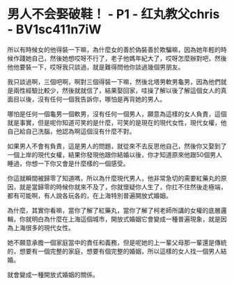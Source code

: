 # 男人不会娶破鞋！ - P1 - 红丸教父chris - BV1sc411n7iW

所以有時候女的他得裝一下嘛，為什麼女的善於偽裝善於欺騙嘛，因為她年輕的時候作踐她自己，然後她想哎呀不行了，老子他媽年紀大了，哎呀怎麼辦對吧，然後他他要裝一下，哎呀我只談過，就是難得問他你談過幾個男朋友。

我只談過啊，三個吧啊，啊對三個得裝一下嘛，然後北塔男軟男龜男，因為他們就是兩性經驗比較少，然後就就信了，結果娶回家，哇操了解以後了解這個女人的真面目以後，沒有任何一個我告訴你，哪怕是再背她的男人。

哪怕是任何一個龜男一個軟男，沒有任何一個男人，願意為這樣的女人負責，這個就是事實，但是呢你知道可笑的是什麼，可笑的是現在的現代女性，現代女權，他自己給自己洗腦，他認為啊這個沒有什麼不對。

如果男人不會有負責，這是男人的問題，就從來不去反思他自己，然後你又娶到了一個上岸的現代女權，結果你發現他跟你結婚以後，你才知道原來他跟50個男人睡過，你想一下你又會是什麼樣的一個感受。

你這就瞬間被歸零了知道嗎，所以為什麼現代男人，他非常急切的需要紅藥丸的原因，就是當歸零的時候你就來不及了，你就懷疑你人生了，你扛不住然後走極端，都有可能啊，有人說各玩各的，在上海特別普遍開放式婚姻。

為什麼，其實你看嘛，當你了解了紅藥丸，當你了解了柯老師所講的女權的底層邏輯，你就明白為什麼在上海這個城市，開放式婚姻它會變成一種普遍現象，就是因為上海很多的現代女性。

她不願意承擔一個家庭當中的責任和義務，但是呢她的上一輩父母那一輩還是傳統的，想要有一個完整的家庭，想要有個完整的婚姻，所以這樣的女人找一個男人結婚。

就會變成一種開放式婚姻的關係。